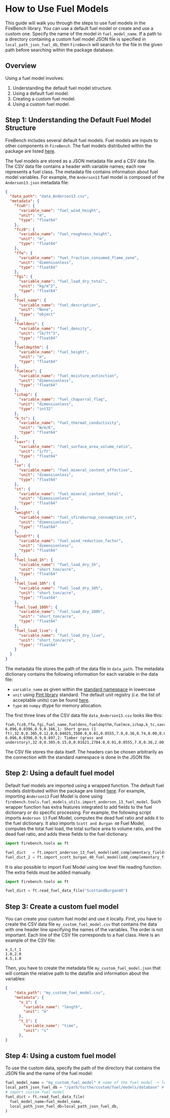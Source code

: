 # How to Use Fuel Models

This guide will walk you through the steps to use fuel models in the FireBench library.
You can use a default fuel model or create and use a custom one.
Specify the name of the model in `fuel_model_name`.
If a path to a directory containing a custom fuel model JSON file is specified in `local_path_json_fuel_db`, then `FireBench` will search for the file in the given path before searching within the package database.

## Overview

Using a fuel model involves:
1. Understanding the default fuel model structure.
2. Using a default fuel model.
3. Creating a custom fuel model.
4. Using a custom fuel model.

## Step 1: Understanding the Default Fuel Model Structure

FireBench includes several default fuel models.
Fuel models are inputs to other components in `FireBench`.
The fuel models distributed within the package are listed [here](../content.md).

The fuel models are stored as a JSON metadata file and a CSV data file. The CSV data file contains a header with variable names; each row represents a fuel class. The metadata file contains information about fuel model variables. For example, the `Anderson13` fuel model is composed of the `Anderson13.json` metadata file:

```json
{
  "data_path": "data_Anderson13.csv",
  "metadata": {
    "fcwh": {
      "variable_name": "fuel_wind_height",
      "unit": "m",
      "type": "float64"
    },
    "fcz0": {
      "variable_name": "fuel_roughness_height",
      "unit": "m",
      "type": "float64"
    },
    "ffw": {
      "variable_name": "fuel_fraction_consumed_flame_zone",
      "unit": "dimensionless",
      "type": "float64"
    },
    "fgi": {
      "variable_name": "fuel_load_dry_total",
      "unit": "kg/m^2",
      "type": "float64"
    },
    "fuel_name": {
      "variable_name": "fuel_description",
      "unit": "None",
      "type": "object"
    },
    "fueldens": {
      "variable_name": "fuel_density",
      "unit": "lb/ft^3",
      "type": "float64"
    },
    "fueldepthm": {
      "variable_name": "fuel_height",
      "unit": "m",
      "type": "float64"
    },
    "fuelmce": {
      "variable_name": "fuel_moisture_extinction",
      "unit": "dimensionless",
      "type": "float64"
    },
    "ichap": {
      "variable_name": "fuel_chaparral_flag",
      "unit": "dimensionless",
      "type": "int32"
    },
    "k_tc": {
      "variable_name": "fuel_thermal_conductivity",
      "unit": "W/m/K",
      "type": "float64"
    },
    "savr": {
      "variable_name": "fuel_surface_area_volume_ratio",
      "unit": "1/ft",
      "type": "float64"
    },
    "se": {
      "variable_name": "fuel_mineral_content_effective",
      "unit": "dimensionless",
      "type": "float64"
    },
    "st": {
      "variable_name": "fuel_mineral_content_total",
      "unit": "dimensionless",
      "type": "float64"
    },
    "weight": {
      "variable_name": "fuel_sfireburnup_consumption_cst",
      "unit": "dimensionless",
      "type": "float64"
    },
    "windrf": {
      "variable_name": "fuel_wind_reduction_factor",
      "unit": "dimensionless",
      "type": "float64"
    },
    "fuel_load_1h": {
      "variable_name": "fuel_load_dry_1h",
      "unit": "short_ton/acre",
      "type": "float64"
    },
    "fuel_load_10h": {
      "variable_name": "fuel_load_dry_10h",
      "unit": "short_ton/acre",
      "type": "float64"
    },
    "fuel_load_100h": {
      "variable_name": "fuel_load_dry_100h",
      "unit": "short_ton/acre",
      "type": "float64"
    },
    "fuel_load_live": {
      "variable_name": "fuel_load_dry_live",
      "unit": "short_ton/acre",
      "type": "float64"
    }
  }
}
```
The metadata file stores the path of the data file in `data_path`. The metadata dictionary contains the following information for each variable in the data file:
- `variable_name` as given within the [standard namespace](../namespace.md) in lowercase
- `unit` using [Pint library](https://pint.readthedocs.io/en/stable/) standard. The default unit registry (*i.e.* the list of acceptable units) can be found [here](https://github.com/hgrecco/pint/blob/master/pint/default_en.txt).
- `type` as `numpy` dtype for memory allocation.

The first three lines of the CSV data file `data_Anderson13.csv` looks like this:
```
fcwh,fcz0,ffw,fgi,fuel_name,fueldens,fueldepthm,fuelmce,ichap,k_tc,savr,se,st,weight,windrf,fuel_load_1h,fuel_load_10h,fuel_load_100h,fuel_load_live
6.096,0.0396,0.9,0.166,1: Short grass (1 ft),32.0,0.305,0.12,0,0.04025,3500.0,0.01,0.0555,7.0,0.36,0.74,0.00,0.00,0.00
6.096,0.0396,0.9,0.897,2: Timber (grass and understory),32.0,0.305,0.15,0,0.01621,2784.0,0.01,0.0555,7.0,0.36,2.00,1.00,0.50,0.50
```

The CSV file stores the data itself. The headers can be chosen arbitrarily as the connection with the standard namespace is done in the JSON file.

## Step 2: Using a default fuel model

Default fuel models are imported using a wrapped function. The default fuel models distributed within the package are listed [here](../content.md). For example, importing `Anderson13` Fuel Model is done using `firebench.tools.fuel_models_utils.import_anderson_13_fuel_model`. Such wrapper function has extra features integrated to add fields to the fuel dictionary or do specific processing. 
For example, the following script imports `Anderson 13` Fuel Model, computes the dead fuel ratio and adds it to the fuel dictionary. It also imports `Scott and Burgan 40` Fuel Model, computes the total fuel load, the total surface area to volume ratio, and the dead fuel ratio, and adds these fields to the fuel dictionary.

```python
import firebench.tools as ft

fuel_dict   = ft.import_anderson_13_fuel_model(add_complementary_fields=True)
fuel_dict_2 = ft.import_scott_burgan_40_fuel_model(add_complementary_fields=True)
```

It is also possible to import Fuel Model using low level file reading function. The extra fields must be added manually.

```python
import firebench.tools as ft

fuel_dict = ft.read_fuel_data_file("ScottandBurgan40")
```

## Step 3: Create a custom fuel model

You can create your custom fuel model and use it locally.
First, you have to create the CSV data file `my_custom_fuel_model.csv` that contains the data with one header line specifying the names of the variables. The order is not important. Each line of the CSV file corresponds to a fuel class. Here is an example of the CSV file:
```
x_1,t_1
1.0,2.0
4.5,1.0
```

Then, you have to create the metadata file `my_custom_fuel_model.json` that will contain the relative path to the datafile and information about the variables:
```json
{
    "data_path": "my_custom_fuel_model.csv",
    "metadata": {
      "x_1": {
        "variable_name": "length",
        "unit": "m"
      },
      "t_1": {
        "variable_name": "time",
        "unit": "s"
      },
}
```

## Step 4: Using a custom fuel model

To use the custom data, specify the path of the directory that contains the JSON file and the name of the fuel model:
```python
fuel_model_name = "my_custom_fuel_model" # name of the fuel model -> looking for my_custom_fuel_model.json
local_path_json_fuel_db = "/path/to/the/custom/fuel/models/database" # path to the json file
# import custom fuel model
fuel_dict = ft.read_fuel_data_file(
  fuel_model_name=fuel_model_name,
  local_path_json_fuel_db=local_path_json_fuel_db,
)
```
